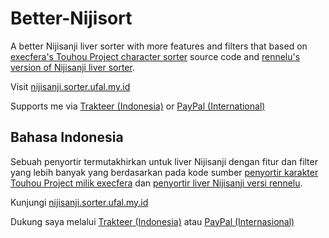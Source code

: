 # Better-Nijisort
A better Nijisanji liver sorter with more features and filters that based on [execfera's Touhou Project character sorter](https://tohosort.frelia.my/) source code and [rennelu's version of Nijisanji liver sorter](https://rennelu.github.io/nijisort).

Visit [nijisanji.sorter.ufal.my.id](https://nijisanji.sorter.ufal.my.id/)

Supports me via [Trakteer (Indonesia)](https://trakteer.id/ufalsalman/tip) or [PayPal (International)](https://paypal.me/ufalsalman)

## Bahasa Indonesia

Sebuah penyortir termutakhirkan untuk liver Nijisanji dengan fitur dan filter yang lebih banyak yang berdasarkan pada kode sumber [penyortir karakter Touhou Project milik execfera](https://tohosort.frelia.my/) dan [penyortir liver Nijisanji versi rennelu](https://rennelu.github.io/nijisort).

Kunjungi [nijisanji.sorter.ufal.my.id](https://nijisanji.sorter.ufal.my.id/id)

Dukung saya melalui [Trakteer (Indonesia)](https://trakteer.id/ufalsalman/tip) atau [PayPal (Internasional)](https://paypal.me/ufalsalman)
